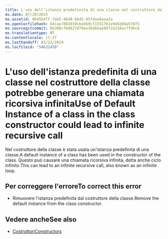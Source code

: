 ```yaml
---
title: L'uso dell'istanza predefinita di una classe nel costruttore della classe potrebbe generare una chiamata ricorsiva infinita
ms.date: 07/20/2015
ms.assetid: 9645b47f-7de5-46d0-bb45-d5fdaa8aaa2a
ms.openlocfilehash: b4cae7802019cba569cf15517b1e948266a576f5
ms.sourcegitcommit: 6b308cf6d627d78ee36dbbae8972a310ac7fd6c8
ms.translationtype: MT
ms.contentlocale: it-IT
ms.lasthandoff: 01/23/2019
ms.locfileid: "54631438"
---
```

# <a name="use-of-default-instance-of-a-class-in-the-class-constructor-could-lead-to-infinite-recursive-call"></a><span data-ttu-id="ee284-102">L'uso dell'istanza predefinita di una classe nel costruttore della classe potrebbe generare una chiamata ricorsiva infinita</span><span class="sxs-lookup"><span data-stu-id="ee284-102">Use of Default Instance of a class in the class constructor could lead to infinite recursive call</span></span>
<span data-ttu-id="ee284-103">Nel costruttore della classe è stata usata un'istanza predefinita di una classe.</span><span class="sxs-lookup"><span data-stu-id="ee284-103">A default instance of a class has been used in the constructor of the class.</span></span> <span data-ttu-id="ee284-104">Questo può causare una chiamata ricorsiva infinita, detta anche ciclo infinito.</span><span class="sxs-lookup"><span data-stu-id="ee284-104">This can lead to an infinite recursive call, also known as an infinite loop.</span></span>  
  
## <a name="to-correct-this-error"></a><span data-ttu-id="ee284-105">Per correggere l'errore</span><span class="sxs-lookup"><span data-stu-id="ee284-105">To correct this error</span></span>  
  
-   <span data-ttu-id="ee284-106">Rimuovere l'istanza predefinita dal costruttore della classe.</span><span class="sxs-lookup"><span data-stu-id="ee284-106">Remove the default instance from the class constructor.</span></span>  
  
## <a name="see-also"></a><span data-ttu-id="ee284-107">Vedere anche</span><span class="sxs-lookup"><span data-stu-id="ee284-107">See also</span></span>
- [<span data-ttu-id="ee284-108">Costruttori</span><span class="sxs-lookup"><span data-stu-id="ee284-108">Constructors</span></span>](~/docs/visual-basic/programming-guide/concepts/object-oriented-programming.md#constructors)
